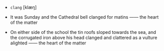 - `clang` [klæŋ]



-  It was Sunday and the Cathedral bell clanged for matins —— the heart of the matter

-  On either side of the school the tin roofs sloped towards the sea, and the corrugated iron above his head clanged and clattered as a vulture alighted —— the heart of the matter
